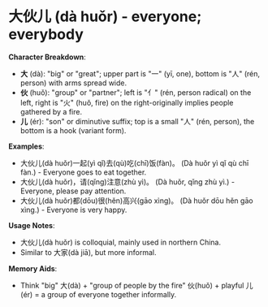 # **大伙儿 (dà huǒr) - everyone; everybody**

**Character Breakdown**:  
- **大** (dà): "big" or "great"; upper part is "一" (yī, one), bottom is "人" (rén, person) with arms spread wide.  
- **伙** (huǒ): "group" or "partner"; left is "亻" (rén, person radical) on the left, right is "火" (huǒ, fire) on the right-originally implies people gathered by a fire.  
- **儿** (ér): "son" or diminutive suffix; top is a small "人" (rén, person), the bottom is a hook (variant form).

**Examples**:  
- 大伙儿(dà huǒr)一起(yì qǐ)去(qù)吃(chī)饭(fàn)。 (Dà huǒr yì qǐ qù chī fàn.) - Everyone goes to eat together.  
- 大伙儿(dà huǒr)，请(qǐng)注意(zhù yì)。 (Dà huǒr, qǐng zhù yì.) - Everyone, please pay attention.  
- 大伙儿(dà huǒr)都(dōu)很(hěn)高兴(gāo xìng)。 (Dà huǒr dōu hěn gāo xìng.) - Everyone is very happy.

**Usage Notes**:  
- 大伙儿(dà huǒr) is colloquial, mainly used in northern China.  
- Similar to 大家(dà jiā), but more informal.

**Memory Aids**:  
- Think "big" 大(dà) + "group of people by the fire" 伙(huǒ) + playful 儿(ér) = a group of everyone together informally.